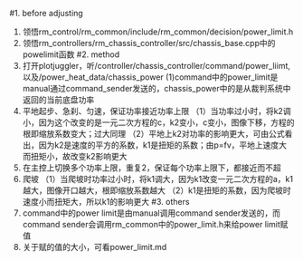 #1. before adjusting
1. 领悟rm_control/rm_common/include/rm_common/decision/power_limit.h
2. 领悟rm_controllers/rm_chassis_controller/src/chassis_base.cpp中的powelimit函数
#2. method
1. 打开plotjuggler，听/controller/chassis_controller/command/power_liimt,以及/power_heat_data/chassis_power
(1)command中的power_limit是manual通过command_sender发送的，chassis_power中的是从裁判系统中返回的当前底盘功率
2. 平地起步、急刹、匀速，保证功率接近功率上限
（1）当功率过小时，将k2调小，因为这个改变的是一元二次方程的c，k2变小，c变小，图像下移，方程的根即缩放系数变大；过大同理
（2）平地上k2对功率的影响更大，可由公式看出，因为k2是速度的平方的系数，k1是扭矩的系数；由p=fv，平地上速度大而扭矩小，故改变k2影响更大
3. 在主控上切换多个功率上限，重复2，保证每个功率上限下，都接近而不超
4. 爬坡
（1）当爬坡时功率过小时，将k1调大，因为k1改变一元二次方程的a，k1越大，图像开口越大，根即缩放系数越大
（2）k1是扭矩的系数，因为爬坡时速度小而扭矩大，所以k1的影响更大
#3. others
1. command中的power limit是由manual调用command sender发送的，而command sender会调用rm_common中的power_limit.h来给power limit赋值
2. 关于赋的值的大小，可看power_limit.md
